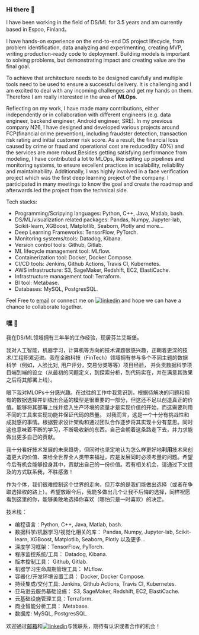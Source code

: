 ### Hi there 👋

I have been working in the field of DS/ML for 3.5 years and am currently based in Espoo, Finland。

I have hands-on experience on the end-to-end DS project lifecycle, from problem identification, data analyzing and experimenting, creating MVP, writing production-ready code to deployment. Building models is important to solving problems, but demonstrating impact and creating value are the final goal.

To achieve that architecture needs to be designed carefully and multiple tools need to be used to ensure a successful delivery. It is challenging and I am excited to deal with any incoming challenges and get my hands on them. Therefore I am really interested in the area of **MLOps**.

Reflecting on my work, I have made many contributions, either independently or in collaboration with different engineers (e.g. data engineer, backend engineer, Android engineer, SRE). In my previous company N26, I have designed and developed various projects around FCP(financial crime prevention), including fraudster detection, transaction risk rating and initial customer risk score. As a result, the financial loss caused by crime or fraud and operational cost are reduced(by 40%) and the services are more robust.Besides getting satisfying performance from modeling, I have contributed a lot to MLOps, like setting up pipelines and monitoring systems, to ensure excellent practices in scalability, reliability and maintainability. Additionally, I was highly involved in a face verification project which was the first deep learning project of the company. I participated in many meetings to know the goal and create the roadmap and afterwards led the project from the technical side.


Tech stacks:
 - Programming/Scripying languages: Python, C++, Java, Matlab, bash.  
 - DS/ML/visualization related packages: Pandas, Numpy, Jupyter-lab, Scikit-learn, XGBoost, Matplotlib, Seaborn, Plotly and more...   
 - Deep Learning Frameworks: TensorFlow, PyTorch.  
 - Monitoring systems/tools: Datadog, Kibana.  
 - Version control tools: Github, Gitlab.    
 - ML lifecycle management tool: MLflow.    
 - Containerization tool: Docker, Docker Compose.  
 - CI/CD tools: Jenkins, Github Actions, Travis CI, Kubernetes.  
 - AWS infrastructure: S3, SageMaker, Redshift, EC2, ElastiCache.  
 - Infrastructure management tool: Terraform.  
 - BI tool: Metabase.  
 - Databases: MySQL, PostgresSQL.  

Feel Free to [email](mailto:zequn.zhou007@gmail.com) or connect me on [![linkedin](https://img.shields.io/badge/-LinkedIn-blue?style=flat&logo=Linkedin)](https://www.linkedin.com/in/zequn-zhou/) and hope we can have a chance to collaborate together.


### 嘿 👋

我在DS/ML领域拥有三年半的工作经验，现居芬兰艾斯堡。

我对人工智能，机器学习，计算机等方向的技术课题很感兴趣，正朝着更深的技术/工程积累迈进。我在金融科技（FinTech）领域拥有参与多个不同主题的数据科学（例如，人脸比对, 用户评分，交易分类等等）项目经验， 并负责数据科学项目端到端的设立（从最初的问题定义，到探索分析，到代码实在，并在满意其效果之后将其部署上线）。

眼下我对MLOPs十分感兴趣。在过往的工作中我意识到，根据待解决的问题和拥有的数据选择并训练出合适的模型是很重要的一部分，但这还不足以创造真正的价值。能够将其部署上线并接入生产环境的流量才是实现价值的开始，而这需要利用不同的工具来实现功能并保证代码的质量。
对我而言，这是一个十分有挑战性和成就感的事情。根据要求设计架构和通过团队合作逐步将其实现十分有意思。同时这也意味着不断的学习，不断吸收新的东西。自己会朝着这条路走下去，并力求能做出更多自己的贡献。

我十分看好技术发展的未来趋势，但同时也坚定地认为怎么样更好地**利用**技术来创造更大的价值、来给全世界全人类带来福祉，应是发展同时必须考量的问题。希望今后有机会能够投身其中，贡献出自己的一份价值。若有相关机会，请通过下文提及的方式联系我，不胜感激！

作为个体，我们很难控制这个世界的走向，但万幸的是我们能做出选择（或者在争取选择权的路上）。希望放眼今后，我能多做出几个让我不后悔的选择，同样祝愿看到这里的你，能够勇敢地选择你喜欢（哪怕只是一时喜欢）的决定。

技术栈：
 - 编程语言：Python, C++, Java, Matlab, bash.  
 - 数据科学/机器学习/视觉化相关的库： Pandas, Numpy, Jupyter-lab, Scikit-learn, XGBoost, Matplotlib, Seaborn, Plotly 以及更多...  
 - 深度学习框架：TensorFlow, PyTorch.  
 - 程序监控系统/工具： Datadog, Kibana.  
 - 版本控制工具： Github, Gitlab.  
 - 机器学习生命周期管理工具： MLflow.  
 - 容器化/开发环境设置工具： Docker, Docker Compose.  
 - 持续集成/交付工具: Jenkins, Github Actions, Travis CI, Kubernetes.  
 - 亚马逊云服务基础设施： S3, SageMaker, Redshift, EC2, ElastiCache.  
 - 云基础设施管理工具：Terraform.  
 - 商业智能分析工具： Metabase.  
 - 数据库: MySQL, PostgresSQL. 

欢迎通过[邮箱](mailto:zequn.zhou007@gmail.com)和[![linkedin](https://img.shields.io/badge/-LinkedIn-blue?style=flat&logo=Linkedin)](https://www.linkedin.com/in/zequn-zhou/)与我联系，期待有认识或者合作的机会！  
